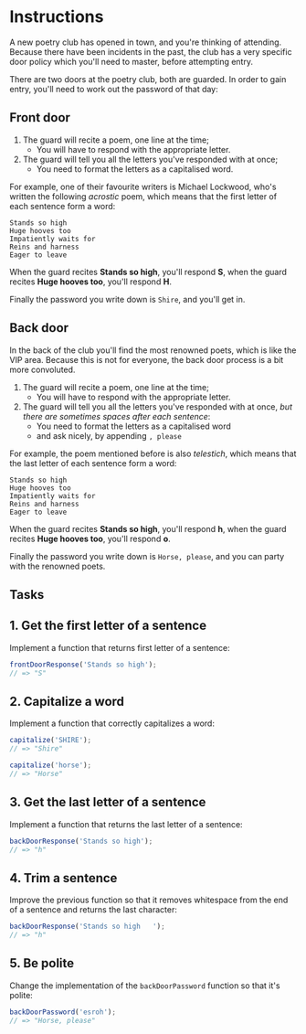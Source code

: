 # Instructions

A new poetry club has opened in town, and you're thinking of attending.
Because there have been incidents in the past, the club has a very specific door policy which you'll need to master, before attempting entry.

There are two doors at the poetry club, both are guarded.
In order to gain entry, you'll need to work out the password of that day:

## Front door

1. The guard will recite a poem, one line at the time;
   - You will have to respond with the appropriate letter.
2. The guard will tell you all the letters you've responded with at once;
   - You need to format the letters as a capitalised word.

For example, one of their favourite writers is Michael Lockwood, who's written the following _acrostic_ poem, which means that the first letter of each sentence form a word:

```text
Stands so high
Huge hooves too
Impatiently waits for
Reins and harness
Eager to leave
```

When the guard recites **Stands so high**, you'll respond **S**, when the guard recites **Huge hooves too**, you'll respond **H**.

Finally the password you write down is `Shire`, and you'll get in.

## Back door

In the back of the club you'll find the most renowned poets, which is like the VIP area.
Because this is not for everyone, the back door process is a bit more convoluted.

1. The guard will recite a poem, one line at the time;
   - You will have to respond with the appropriate letter.
2. The guard will tell you all the letters you've responded with at once, _but there are sometimes spaces after each sentence_:
   - You need to format the letters as a capitalised word
   - and ask nicely, by appending `, please`

For example, the poem mentioned before is also _telestich_, which means that the last letter of each sentence form a word:

```text
Stands so high
Huge hooves too
Impatiently waits for
Reins and harness
Eager to leave
```

When the guard recites **Stands so high**, you'll respond **h**, when the guard recites **Huge hooves too**, you'll respond **o**.

Finally the password you write down is `Horse, please`, and you can party with the renowned poets.

## Tasks

## 1. Get the first letter of a sentence

Implement a function that returns first letter of a sentence:

```javascript
frontDoorResponse('Stands so high');
// => "S"
```

## 2. Capitalize a word

Implement a function that correctly capitalizes a word:

```javascript
capitalize('SHIRE');
// => "Shire"

capitalize('horse');
// => "Horse"
```

## 3. Get the last letter of a sentence

Implement a function that returns the last letter of a sentence:

```javascript
backDoorResponse('Stands so high');
// => "h"
```

## 4. Trim a sentence

Improve the previous function so that it removes whitespace from the end of a sentence and returns the last character:

```javascript
backDoorResponse('Stands so high   ');
// => "h"
```

## 5. Be polite

Change the implementation of the `backDoorPassword` function so that it's polite:

```javascript
backDoorPassword('esroh');
// => "Horse, please"
```
